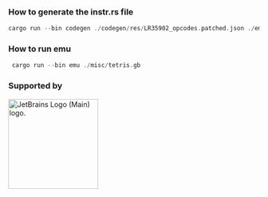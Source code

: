 ### How to generate the instr.rs file

```rust
cargo run --bin codegen ./codegen/res/LR35902_opcodes.patched.json ./emu/src/instr.rs
```

 ### How to run emu

```rust
 cargo run --bin emu ./misc/tetris.gb
```


### Supported by

[<img src="https://resources.jetbrains.com/storage/products/company/brand/logos/jb_beam.png" alt="JetBrains Logo (Main) logo." width="180">](https://jb.gg/OpenSourceSupport)

